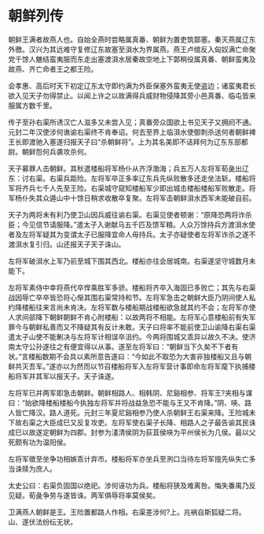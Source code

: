 # 朝鲜列传

朝鲜王满者故燕人也。自始全燕时尝略属真番、朝鲜为置吏筑鄣塞。秦灭燕属辽东外徼。汉兴为其远难守复修辽东故塞至浿水为界属燕。燕王卢绾反入匈奴满亡命聚党千馀人魋结蛮夷服而东走出塞渡浿水居秦故空地上下鄣稍役属真番、朝鲜蛮夷及故燕、齐亡命者王之都王险。

会孝惠、高后时天下初定辽东太守即约满为外臣保塞外蛮夷无使盗边；诸蛮夷君长欲入见天子勿得禁止。以闻上许之以故满得兵威财物侵降其旁小邑真番、临屯皆来服属方数千里。

传子至孙右渠所诱汉亡人滋多又未尝入见；真番旁众国欲上书见天子又拥阏不通。元封二年汉使涉何谯谕右渠终不肯奉诏。何去至界上临浿水使御刺杀送何者朝鲜裨王长即渡驰入塞遂归报天子曰“杀朝鲜将”。上为其名美即不诘拜何为辽东东部都尉。朝鲜怨何兵袭攻杀何。

天子募罪人击朝鲜。其秋遣楼船将军杨仆从齐浮渤海；兵五万人左将军荀彘出辽东：讨右渠。右渠兵距险。左将军卒正多率辽东兵先纵败散多还走坐法斩。楼船将军将齐兵七千人先至王险。右渠城守窥知楼船军少即出城击楼船楼船军败散走。将军杨仆失其众遁山中十馀日稍求收散卒复聚。左将军击朝鲜浿水西军未能破自前。

天子为两将未有利乃使卫山因兵威往谕右渠。右渠见使者顿谢：“原降恐两将诈杀臣；今见信节请服降。”遣太子入谢献马五千匹及馈军粮。人众万馀持兵方渡浿水使者及左将军疑其为变谓太子已服降宜命人毋持兵。太子亦疑使者左将军诈杀之遂不渡浿水复引归。山还报天子天子诛山。

左将军破浿水上军乃前至城下围其西北。楼船亦往会居城南。右渠遂坚守城数月未能下。

左将军素侍中幸将燕代卒悍乘胜军多骄。楼船将齐卒入海固已多败亡；其先与右渠战因辱亡卒卒皆恐将心惭其围右渠常持和节。左将军急击之朝鲜大臣乃阴间使人私约降楼船往来言尚未肯决。左将军数与楼船期战楼船欲急就其约不会；左将军亦使人求间郤降下朝鲜朝鲜不肯心附楼船：以故两将不相能。左将军心意楼船前有失军罪今与朝鲜私善而又不降疑其有反计未敢。天子曰将率不能前使卫山谕降右渠右渠遣太子山使不能剸决与左将军计相误卒沮约。今两将围城又乖异以故久不决。使济南太守公孙遂往之有便宜得以从事。遂至左将军曰：“朝鲜当下久矣不下者有状。”言楼船数期不会具以素所意告遂曰：“今如此不取恐为大害非独楼船又且与朝鲜共灭吾军。”遂亦以为然而以节召楼船将军入左将军营计事即命左将军麾下执捕楼船将军并其军以报天子。天子诛遂。

左将军已并两军即急击朝鲜。朝鲜相路人、相韩阴、尼谿相参、将军王?夹相与谋曰：“始欲降楼船楼船今执独左将军并将战益急恐不能与王又不肯降。”阴、唊、路人皆亡降汉。路人道死。元封三年夏尼谿相参乃使人杀朝鲜王右渠来降。王险城未下故右渠之大臣成巳又反复攻吏。左将军使右渠子长降、相路人之子最告谕其民诛成巳以故遂定朝鲜为四郡。封参为澅清侯阴为荻苴侯唊为平州侯长为几侯。最以父死颇有功为温阳侯。

左将军徵至坐争功相嫉乖计弃市。楼船将军亦坐兵至洌口当待左将军擅先纵失亡多当诛赎为庶人。

太史公曰：右渠负固国以绝祀。涉何诬功为兵。楼船将狭及难离咎。悔失番禺乃反见疑。荀彘争劳与遂皆诛。两军俱辱将率莫侯矣。

卫满燕人朝鲜是王。王险置都路人作相。右渠差涉何?上。兆祸自斯狐疑二将。山、遂伏法纷纭无状。

